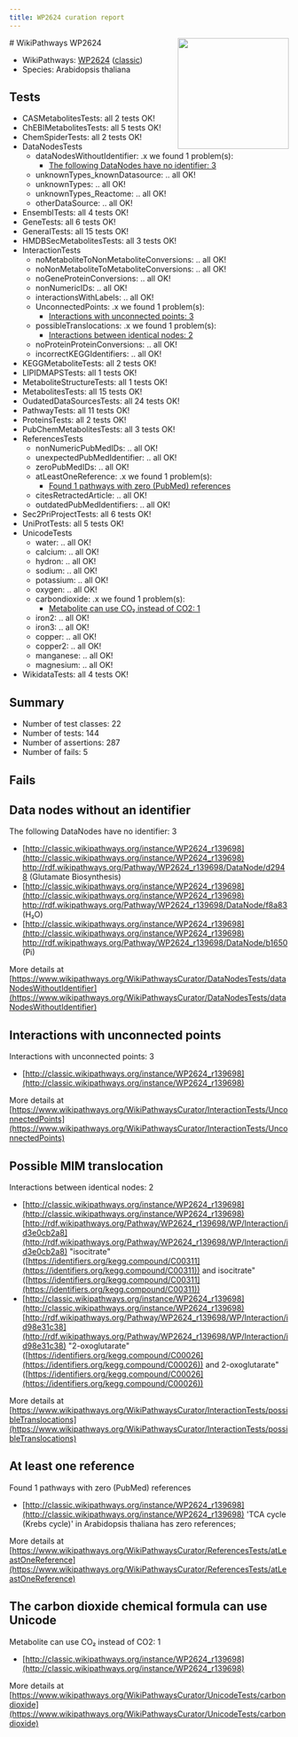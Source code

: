 ```yaml
---
title: WP2624 curation report
---
```


<img style="float: right; width: 200px" src="https://upload.wikimedia.org/wikipedia/commons/thumb/8/83/Wplogo_with_text_500.png/640px-Wplogo_with_text_500.png" />
# WikiPathways WP2624

* WikiPathways: [WP2624](https://wikipathways.org/pathways/WP2624) ([classic](https://classic.wikipathways.org/instance/WP2624))
* Species: Arabidopsis thaliana
## Tests
* CASMetabolitesTests: all 2 tests OK!
* ChEBIMetabolitesTests: all 5 tests OK!
* ChemSpiderTests: all 2 tests OK!
* DataNodesTests
    * dataNodesWithoutIdentifier: .x we found 1 problem(s):
        * [The following DataNodes have no identifier: 3](#d2d32fa2)
    * unknownTypes_knownDatasource: .. all OK!
    * unknownTypes: .. all OK!
    * unknownTypes_Reactome: .. all OK!
    * otherDataSource: .. all OK!
* EnsemblTests: all 4 tests OK!
* GeneTests: all 6 tests OK!
* GeneralTests: all 15 tests OK!
* HMDBSecMetabolitesTests: all 3 tests OK!
* InteractionTests
    * noMetaboliteToNonMetaboliteConversions: .. all OK!
    * noNonMetaboliteToMetaboliteConversions: .. all OK!
    * noGeneProteinConversions: .. all OK!
    * nonNumericIDs: .. all OK!
    * interactionsWithLabels: .. all OK!
    * UnconnectedPoints: .x we found 1 problem(s):
        * [Interactions with unconnected points: 3](#35a61adb)
    * possibleTranslocations: .x we found 1 problem(s):
        * [Interactions between identical nodes: 2](#1c118207)
    * noProteinProteinConversions: .. all OK!
    * incorrectKEGGIdentifiers: .. all OK!
* KEGGMetaboliteTests: all 2 tests OK!
* LIPIDMAPSTests: all 1 tests OK!
* MetaboliteStructureTests: all 1 tests OK!
* MetabolitesTests: all 15 tests OK!
* OudatedDataSourcesTests: all 24 tests OK!
* PathwayTests: all 11 tests OK!
* ProteinsTests: all 2 tests OK!
* PubChemMetabolitesTests: all 3 tests OK!
* ReferencesTests
    * nonNumericPubMedIDs: .. all OK!
    * unexpectedPubMedIdentifier: .. all OK!
    * zeroPubMedIDs: .. all OK!
    * atLeastOneReference: .x we found 1 problem(s):
        * [Found 1 pathways with zero (PubMed) references](#d0a459f0)
    * citesRetractedArticle: .. all OK!
    * outdatedPubMedIdentifiers: .. all OK!
* Sec2PriProjectTests: all 6 tests OK!
* UniProtTests: all 5 tests OK!
* UnicodeTests
    * water: .. all OK!
    * calcium: .. all OK!
    * hydron: .. all OK!
    * sodium: .. all OK!
    * potassium: .. all OK!
    * oxygen: .. all OK!
    * carbondioxide: .x we found 1 problem(s):
        * [Metabolite can use CO₂ instead of CO2: 1](#d79fe328)
    * iron2: .. all OK!
    * iron3: .. all OK!
    * copper: .. all OK!
    * copper2: .. all OK!
    * manganese: .. all OK!
    * magnesium: .. all OK!
* WikidataTests: all 4 tests OK!


## Summary

* Number of test classes: 22
* Number of tests: 144
* Number of assertions: 287
* Number of fails: 5

## Fails

<a name="d2d32fa2" />

## Data nodes without an identifier

The following DataNodes have no identifier: 3

* [http://classic.wikipathways.org/instance/WP2624_r139698](http://classic.wikipathways.org/instance/WP2624_r139698) http://rdf.wikipathways.org/Pathway/WP2624_r139698/DataNode/d2948 (Glutamate Biosynthesis)
* [http://classic.wikipathways.org/instance/WP2624_r139698](http://classic.wikipathways.org/instance/WP2624_r139698) http://rdf.wikipathways.org/Pathway/WP2624_r139698/DataNode/f8a83 (H₂O)
* [http://classic.wikipathways.org/instance/WP2624_r139698](http://classic.wikipathways.org/instance/WP2624_r139698) http://rdf.wikipathways.org/Pathway/WP2624_r139698/DataNode/b1650 (Pi)


More details at [https://www.wikipathways.org/WikiPathwaysCurator/DataNodesTests/dataNodesWithoutIdentifier](https://www.wikipathways.org/WikiPathwaysCurator/DataNodesTests/dataNodesWithoutIdentifier)

<a name="35a61adb" />

## Interactions with unconnected points

Interactions with unconnected points: 3

* [http://classic.wikipathways.org/instance/WP2624_r139698](http://classic.wikipathways.org/instance/WP2624_r139698)


More details at [https://www.wikipathways.org/WikiPathwaysCurator/InteractionTests/UnconnectedPoints](https://www.wikipathways.org/WikiPathwaysCurator/InteractionTests/UnconnectedPoints)

<a name="1c118207" />

## Possible MIM translocation

Interactions between identical nodes: 2

* [http://classic.wikipathways.org/instance/WP2624_r139698](http://classic.wikipathways.org/instance/WP2624_r139698) [http://rdf.wikipathways.org/Pathway/WP2624_r139698/WP/Interaction/id3e0cb2a8](http://rdf.wikipathways.org/Pathway/WP2624_r139698/WP/Interaction/id3e0cb2a8) "isocitrate" ([https://identifiers.org/kegg.compound/C00311](https://identifiers.org/kegg.compound/C00311)) and 
isocitrate" ([https://identifiers.org/kegg.compound/C00311](https://identifiers.org/kegg.compound/C00311))
* [http://classic.wikipathways.org/instance/WP2624_r139698](http://classic.wikipathways.org/instance/WP2624_r139698) [http://rdf.wikipathways.org/Pathway/WP2624_r139698/WP/Interaction/id98e31c38](http://rdf.wikipathways.org/Pathway/WP2624_r139698/WP/Interaction/id98e31c38) "2-oxoglutarate" ([https://identifiers.org/kegg.compound/C00026](https://identifiers.org/kegg.compound/C00026)) and 
2-oxoglutarate" ([https://identifiers.org/kegg.compound/C00026](https://identifiers.org/kegg.compound/C00026))


More details at [https://www.wikipathways.org/WikiPathwaysCurator/InteractionTests/possibleTranslocations](https://www.wikipathways.org/WikiPathwaysCurator/InteractionTests/possibleTranslocations)

<a name="d0a459f0" />

## At least one reference

Found 1 pathways with zero (PubMed) references

* [http://classic.wikipathways.org/instance/WP2624_r139698](http://classic.wikipathways.org/instance/WP2624_r139698) 'TCA cycle (Krebs cycle)' in Arabidopsis thaliana has zero references; 


More details at [https://www.wikipathways.org/WikiPathwaysCurator/ReferencesTests/atLeastOneReference](https://www.wikipathways.org/WikiPathwaysCurator/ReferencesTests/atLeastOneReference)

<a name="d79fe328" />

## The carbon dioxide chemical formula can use Unicode

Metabolite can use CO₂ instead of CO2: 1

* [http://classic.wikipathways.org/instance/WP2624_r139698](http://classic.wikipathways.org/instance/WP2624_r139698)


More details at [https://www.wikipathways.org/WikiPathwaysCurator/UnicodeTests/carbondioxide](https://www.wikipathways.org/WikiPathwaysCurator/UnicodeTests/carbondioxide)


